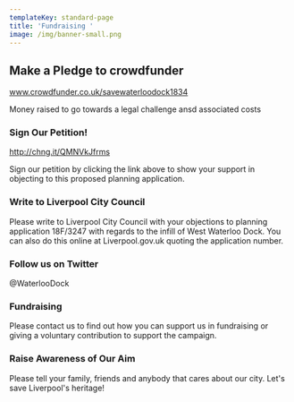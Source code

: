 ```yaml
---
templateKey: standard-page
title: 'Fundraising '
image: /img/banner-small.png
---
```

## **Make a Pledge to crowdfunder**

www.crowdfunder.co.uk/savewaterloodock1834

Money raised to go towards a legal challenge ansd associated costs

### Sign Our Petition!

http://chng.it/QMNVkJfrms

Sign our petition by clicking the link above to show your support in objecting to this proposed planning application.

### Write to Liverpool City Council

Please write to Liverpool City Council with your objections to planning application 18F/3247 with regards to the infill of West Waterloo Dock. You can also do this online at Liverpool.gov.uk quoting the application number.

### Follow us on Twitter

@WaterlooDock

### Fundraising

Please contact us to find out how you can support us in fundraising or giving a voluntary contribution to support the campaign.

### Raise Awareness of Our Aim

Please tell your family, friends and anybody that cares about our city. Let's save Liverpool's heritage!
